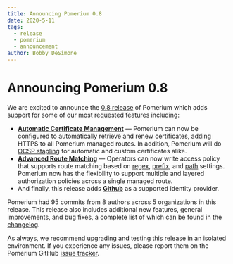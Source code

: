 ```yaml
---
title: Announcing Pomerium 0.8
date: 2020-5-11
tags:
  - release
  - pomerium
  - announcement
author: Bobby DeSimone
---
```


# Announcing Pomerium 0.8

We are excited to announce the [0.8 release] of Pomerium which adds support for some of our most requested features including:

- [**Automatic Certificate Management**] — Pomerium can now be configured to automatically retrieve and renew certificates, adding HTTPS to all Pomerium managed routes. In addition, Pomerium will do [OCSP stapling](https://en.wikipedia.org/wiki/OCSP_stapling) for automatic and custom certificates alike.
- [**Advanced Route Matching**] — Operators can now write access policy that supports route matching based on [regex], [prefix], and [path] settings. Pomerium now has the flexibility to support multiple and layered authorization policies across a single managed route.
- And finally, this release adds [**Github**](https://github.com/) as a supported identity provider.

Pomerium had 95 commits from 8 authors across 5 organizations in this release. This release also includes additional new features, general improvements, and bug fixes, a complete list of which can be found in the [changelog].

As always, we recommend upgrading and testing this release in an isolated environment. If you experience any issues, please report them on the Pomerium GitHub [issue tracker].

<SimpleNewsletter/>

[**advanced route matching**]: ../reference/readme.md#policy
[**automatic certificate management**]: ../docs/topics/certificates.md#per-route-automatic-certificates
[0.8 release]: https://github.com/pomerium/pomerium/releases/tag/v8.0.0
[changelog]: ../docs/CHANGELOG.md
[**github**]: ../docs/identity-providers/github.md
[issue tracker]: https://github.com/pomerium/pomerium/issues
[let's encrypt]: https://letsencrypt.org/
[path]: ../reference/readme.md#path
[prefix]: ../reference/readme.md#prefix
[regex]: ../reference/readme.md#regex
